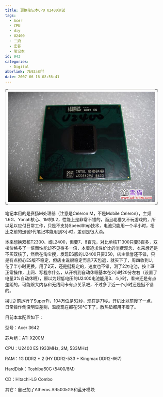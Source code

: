 ```yaml
---
title: 更换笔记本CPU U2400测试
tags:
  - Acer
  - CPU
  - diy
  - U2400
  - 二奶
  - 宏碁
  - 笔记本
id: 943
categories:
  - Digital
abbrlink: 7b92a8ff
date: 2007-06-16 08:56:41
---
```


![](/images/2007/06/16_200706160857023823_12755.jpg)

笔记本用的是赛扬M处理器（注意是Celeron M，不是Mobile Celeron），主频1.6G、Yonah核心、1M的L2，性能上是非常不错的，而且老猫又不玩游戏的，所以足以应付日常工作，只是不支持SpeedStep技术，电池只能用一个半小时，相比之前的迅驰1代笔记本能用到3小时，差别是很大滴。

本来想换双核T2300、或L2400，但要7、8百元，对比单核T1300只要3百多，双核价格多了一倍而性能却不见得多一倍，本着追求性价比的消费观念，本来想还是不买双核了，然后在淘宝搜，发现ES版的U2400只要350，店主信誉还不错，只是有点担心ES版不稳定，但店主说很稳定而且7天包退，就买下了，周四收到U，花了半小时更换，用了2天，还是挺稳定的，速度也不错，测了2次电池，按上班正常操作，上网、写程序什么，从开机到自动休眠基本在2小时20分左右（设置了电量3%自动休眠），原以为超低电压的U2400电池能用3、4小时，看来还是有点差距的，可能跟大内存和无线网卡有点关系吧，不过多了近一个小时还是挺不错的。

换U之前运行了SuperPi，104万位是52秒，现在是71秒。开机比以前慢了一点，日常操作倒没明显差别，温度现在都在50℃下了，散热垫都用不着了。

目前本本配置如下：

型号：Acer 3642

芯片组：ATI X200M

CPU：U2400 ES (933MHz, 2M, 533MHz)

RAM：1G DDR2 * 2 (HY DDR2-533 + Kingmax DDR2-667)

HardDisk：Toshiba60G (5400/8M)

CD：Hitachi-LG Combo

其它：自己加了Atheros AR5005GS和蓝牙模块